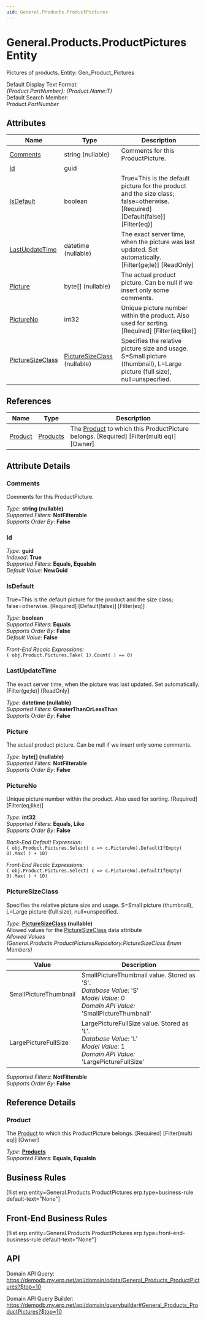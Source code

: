```yaml
---
uid: General.Products.ProductPictures
---
```

# General.Products.ProductPictures Entity

Pictures of products. Entity: Gen_Product_Pictures

Default Display Text Format:  
_{Product.PartNumber}: {Product.Name:T}_  
Default Search Member:  
_Product.PartNumber_  

## Attributes

| Name | Type | Description |
| ---- | ---- | --- |
| [Comments](General.Products.ProductPictures.md#comments) | string (nullable) | Comments for this ProductPicture. 
| [Id](General.Products.ProductPictures.md#id) | guid |  
| [IsDefault](General.Products.ProductPictures.md#isdefault) | boolean | True=This is the default picture for the product and the size class; false=otherwise. [Required] [Default(false)] [Filter(eq)] 
| [LastUpdateTime](General.Products.ProductPictures.md#lastupdatetime) | datetime (nullable) | The exact server time, when the picture was last updated. Set automatically. [Filter(ge;le)] [ReadOnly] 
| [Picture](General.Products.ProductPictures.md#picture) | byte[] (nullable) | The actual product picture. Can be null if we insert only some comments. 
| [PictureNo](General.Products.ProductPictures.md#pictureno) | int32 | Unique picture number within the product. Also used for sorting. [Required] [Filter(eq;like)] 
| [PictureSizeClass](General.Products.ProductPictures.md#picturesizeclass) | [PictureSizeClass](General.Products.ProductPictures.md#picturesizeclass) (nullable) | Specifies the relative picture size and usage. S=Small picture (thumbnail), L=Large picture (full size), null=unspecified. 

## References

| Name | Type | Description |
| ---- | ---- | --- |
| [Product](General.Products.ProductPictures.md#product) | [Products](General.Products.Products.md) | The [Product](General.Products.ProductPictures.md#product) to which this ProductPicture belongs. [Required] [Filter(multi eq)] [Owner] |


## Attribute Details

### Comments

Comments for this ProductPicture.

_Type_: **string (nullable)**  
_Supported Filters_: **NotFilterable**  
_Supports Order By_: **False**  

### Id

_Type_: **guid**  
_Indexed_: **True**  
_Supported Filters_: **Equals, EqualsIn**  
_Default Value_: **NewGuid**  

### IsDefault

True=This is the default picture for the product and the size class; false=otherwise. [Required] [Default(false)] [Filter(eq)]

_Type_: **boolean**  
_Supported Filters_: **Equals**  
_Supports Order By_: **False**  
_Default Value_: **False**  

_Front-End Recalc Expressions:_  
`( obj.Product.Pictures.Take( 1).Count( ) == 0)`
### LastUpdateTime

The exact server time, when the picture was last updated. Set automatically. [Filter(ge;le)] [ReadOnly]

_Type_: **datetime (nullable)**  
_Supported Filters_: **GreaterThanOrLessThan**  
_Supports Order By_: **False**  

### Picture

The actual product picture. Can be null if we insert only some comments.

_Type_: **byte[] (nullable)**  
_Supported Filters_: **NotFilterable**  
_Supports Order By_: **False**  

### PictureNo

Unique picture number within the product. Also used for sorting. [Required] [Filter(eq;like)]

_Type_: **int32**  
_Supported Filters_: **Equals, Like**  
_Supports Order By_: **False**  

_Back-End Default Expression:_  
`( obj.Product.Pictures.Select( c => c.PictureNo).DefaultIfEmpty( 0).Max( ) + 10)`

_Front-End Recalc Expressions:_  
`( obj.Product.Pictures.Select( c => c.PictureNo).DefaultIfEmpty( 0).Max( ) + 10)`
### PictureSizeClass

Specifies the relative picture size and usage. S=Small picture (thumbnail), L=Large picture (full size), null=unspecified.

_Type_: **[PictureSizeClass](General.Products.ProductPictures.md#picturesizeclass) (nullable)**  
Allowed values for the [PictureSizeClass](General.Products.ProductPictures.md#picturesizeclass) data attribute  
_Allowed Values (General.Products.ProductPicturesRepository.PictureSizeClass Enum Members)_  

| Value | Description |
| ---- | --- |
| SmallPictureThumbnail | SmallPictureThumbnail value. Stored as 'S'. <br /> _Database Value:_ 'S' <br /> _Model Value:_ 0 <br /> _Domain API Value:_ 'SmallPictureThumbnail' |
| LargePictureFullSize | LargePictureFullSize value. Stored as 'L'. <br /> _Database Value:_ 'L' <br /> _Model Value:_ 1 <br /> _Domain API Value:_ 'LargePictureFullSize' |

_Supported Filters_: **NotFilterable**  
_Supports Order By_: **False**  


## Reference Details

### Product

The [Product](General.Products.ProductPictures.md#product) to which this ProductPicture belongs. [Required] [Filter(multi eq)] [Owner]

_Type_: **[Products](General.Products.Products.md)**  
_Supported Filters_: **Equals, EqualsIn**  



## Business Rules

[!list erp.entity=General.Products.ProductPictures erp.type=business-rule default-text="None"]

## Front-End Business Rules

[!list erp.entity=General.Products.ProductPictures erp.type=front-end-business-rule default-text="None"]

## API

Domain API Query:
<https://demodb.my.erp.net/api/domain/odata/General_Products_ProductPictures?$top=10>

Domain API Query Builder:
<https://demodb.my.erp.net/api/domain/querybuilder#General_Products_ProductPictures?$top=10>


